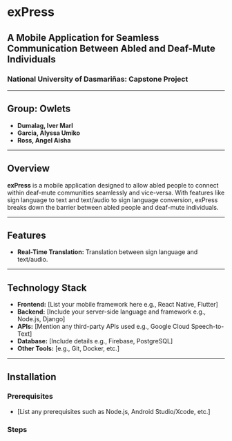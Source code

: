 # exPress
## A Mobile Application for Seamless Communication Between Abled and Deaf-Mute Individuals

### National University of Dasmariñas: Capstone Project

---

## Group: Owlets
- **Dumalag, Iver Marl**
- **Garcia, Alyssa Umiko**
- **Ross, Angel Aisha**

---

## Overview

**exPress** is a mobile application designed to allow abled people to connect within deaf-mute communities seamlessly and vice-versa. With features like sign language to text and text/audio to sign language conversion, exPress breaks down the barrier between abled people and deaf-mute individuals.

---

## Features

- **Real-Time Translation:** Translation between sign language and text/audio.

---

## Technology Stack

- **Frontend:** [List your mobile framework here e.g., React Native, Flutter]
- **Backend:** [Include your server-side language and framework e.g., Node.js, Django]
- **APIs:** [Mention any third-party APIs used e.g., Google Cloud Speech-to-Text]
- **Database:** [Include details e.g., Firebase, PostgreSQL]
- **Other Tools:** [e.g., Git, Docker, etc.]

---

## Installation

### Prerequisites
- [List any prerequisites such as Node.js, Android Studio/Xcode, etc.]

### Steps

